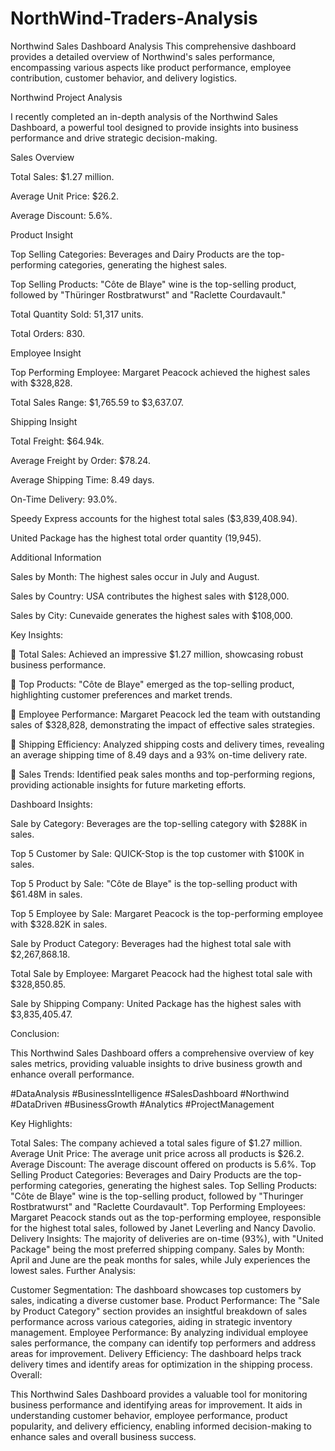 # NorthWind-Traders-Analysis
Northwind Sales Dashboard Analysis
This comprehensive dashboard provides a detailed overview of Northwind's sales performance, encompassing various aspects like product performance, employee contribution, customer behavior, and delivery logistics.

 Northwind Project Analysis

I recently completed an in-depth analysis of the Northwind Sales Dashboard, a powerful tool designed to provide insights into business performance and drive strategic decision-making.



Sales Overview

Total Sales: $1.27 million.

Average Unit Price: $26.2.

Average Discount: 5.6%.



Product Insight

Top Selling Categories: Beverages and Dairy Products are the top-performing categories, generating the highest sales.

Top Selling Products: "Côte de Blaye" wine is the top-selling product, followed by "Thüringer Rostbratwurst" and "Raclette Courdavault."

Total Quantity Sold: 51,317 units.

Total Orders: 830.



Employee Insight

Top Performing Employee: Margaret Peacock achieved the highest sales with $328,828.

Total Sales Range: $1,765.59 to $3,637.07.



Shipping Insight

Total Freight: $64.94k.

Average Freight by Order: $78.24.

Average Shipping Time: 8.49 days.

On-Time Delivery: 93.0%.

Speedy Express accounts for the highest total sales ($3,839,408.94).

United Package has the highest total order quantity (19,945).



Additional Information

Sales by Month: The highest sales occur in July and August.

Sales by Country: USA contributes the highest sales with $128,000.

Sales by City: Cunevaide generates the highest sales with $108,000.



Key Insights:

🔹 Total Sales: Achieved an impressive $1.27 million, showcasing robust business performance.

🔹 Top Products: "Côte de Blaye" emerged as the top-selling product, highlighting customer preferences and market trends.

🔹 Employee Performance: Margaret Peacock led the team with outstanding sales of $328,828, demonstrating the impact of effective sales strategies.

🔹 Shipping Efficiency: Analyzed shipping costs and delivery times, revealing an average shipping time of 8.49 days and a 93% on-time delivery rate.

🔹 Sales Trends: Identified peak sales months and top-performing regions, providing actionable insights for future marketing efforts.



Dashboard Insights:

Sale by Category: Beverages are the top-selling category with $288K in sales.

Top 5 Customer by Sale: QUICK-Stop is the top customer with $100K in sales.

Top 5 Product by Sale: "Côte de Blaye" is the top-selling product with $61.48M in sales.

Top 5 Employee by Sale: Margaret Peacock is the top-performing employee with $328.82K in sales.

Sale by Product Category: Beverages had the highest total sale with $2,267,868.18.

Total Sale by Employee: Margaret Peacock had the highest total sale with $328,850.85.

Sale by Shipping Company: United Package has the highest sales with $3,835,405.47.



Conclusion:

This Northwind Sales Dashboard offers a comprehensive overview of key sales metrics, providing valuable insights to drive business growth and enhance overall performance.







#DataAnalysis #BusinessIntelligence #SalesDashboard #Northwind #DataDriven #BusinessGrowth #Analytics #ProjectManagement

Key Highlights:

Total Sales: The company achieved a total sales figure of $1.27 million.
Average Unit Price: The average unit price across all products is $26.2.
Average Discount: The average discount offered on products is 5.6%.
Top Selling Product Categories: Beverages and Dairy Products are the top-performing categories, generating the highest sales.
Top Selling Products: "Côte de Blaye" wine is the top-selling product, followed by "Thuringer Rostbratwurst" and "Raclette Courdavault".
Top Performing Employees: Margaret Peacock stands out as the top-performing employee, responsible for the highest total sales, followed by Janet Leverling and Nancy Davolio.
Delivery Insights: The majority of deliveries are on-time (93%), with "United Package" being the most preferred shipping company.
Sales by Month: April and June are the peak months for sales, while July experiences the lowest sales.
Further Analysis:

Customer Segmentation: The dashboard showcases top customers by sales, indicating a diverse customer base.
Product Performance: The "Sale by Product Category" section provides an insightful breakdown of sales performance across various categories, aiding in strategic inventory management.
Employee Performance: By analyzing individual employee sales performance, the company can identify top performers and address areas for improvement.
Delivery Efficiency: The dashboard helps track delivery times and identify areas for optimization in the shipping process.
Overall:

This Northwind Sales Dashboard provides a valuable tool for monitoring business performance and identifying areas for improvement. It aids in understanding customer behavior, employee performance, product popularity, and delivery efficiency, enabling informed decision-making to enhance sales and overall business success.
